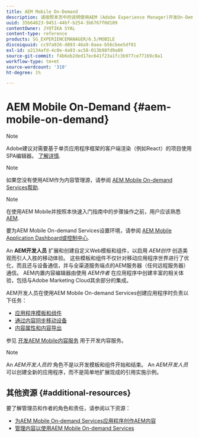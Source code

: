 ```yaml
---
title: AEM Mobile On-Demand
description: 请按照本页中的说明使用AEM (Adobe Experience Manager)开发On-Demand Services应用程序的起点。 页面涵盖与应用程序开发人员相关的主题。
uuid: 35b64823-9451-44bf-b254-3b6767f0d109
contentOwner: JYOTIKA SYAL
content-type: reference
products: SG_EXPERIENCEMANAGER/6.5/MOBILE
discoiquuid: cc97a926-d893-46a9-8aea-b56cbee5df01
exl-id: a2134afd-4c0e-4a93-ac58-013b98fd9a09
source-git-commit: f4b6eb2ded17ec641f23a1fc3b977ce77169c8a1
workflow-type: tm+mt
source-wordcount: '310'
ht-degree: 1%

---
```


# AEM Mobile On-Demand {#aem-mobile-on-demand}

>[!NOTE]
>
>Adobe建议对需要基于单页应用程序框架的客户端渲染（例如React）的项目使用SPA编辑器。 [了解详情](/help/sites-developing/spa-overview.md).

>[!NOTE]
>
>如果您没有使用AEM作为内容管理源，请参阅 [AEM Mobile On-demand Services帮助](https://helpx.adobe.com/digital-publishing-solution/topics.html).

>[!NOTE]
>
>在使用AEM Mobile并按照本快速入门指南中的步骤操作之前，用户应该熟悉 [AEM](/help/sites-deploying/deploy.md).
>
>要为AEM Mobile On-demand Services设置环境，请参阅 [AEM Mobile Application Dashboard或控制中心](/help/mobile/mobile-apps-ondemand-application-dashboard.md).

An **AEM开发人员** 扩展和创建自定义Web模板和组件，以启用 *AEM创作* 创造美观而引人入胜的移动体验。 这些模板和组件不仅针对移动应用程序世界进行了优化，而且还与设备通信，并与全渠道服务端点的AEM服务器（任何远程服务器）通信。 AEM内置内容编辑器由使用 *AEM作者* 在应用程序中创建丰富的相关体验，包括与Adobe Marketing Cloud其余部分的集成。

AEM开发人员在使用AEM Mobile On-demand Services创建应用程序时负责以下任务：

* [应用程序模板和组件](/help/mobile/app-templates-and-components1.md)
* [通过内容同步移动设备](/help/mobile/mobile-ondemand-contentsync.md)
* [内容属性和内容导出](/help/mobile/on-demand-content-properties-exporting.md)

参见 [开发AEM Mobile内容服务](/help/mobile/developing-content-services.md) 用于开发内容服务。

>[!NOTE]
>
>An *AEM开发人员的* 角色不是以开发模板和组件开始和结束。 An *AEM开发人员* 可以创建全新的应用程序，而不是简单地扩展现成的引用实施示例。

## 其他资源 {#additional-resources}

要了解管理员和作者的角色和责任，请参阅以下资源：

* [为AEM Mobile On-demand Services应用程序创作AEM内容](/help/mobile/mobile-apps-ondemand.md)
* [管理内容以使用AEM Mobile On-demand Services](/help/mobile/aem-mobile.md)
